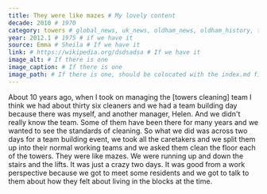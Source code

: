 ```yaml
---
title: They were like mazes # My lovely content
decade: 2010 # 1970
category: towers # global_news, uk_news, oldham_news, oldham_history, towers, surrounding_estate # Always exactly one category
year: 2012.1 # 1975 # if we have it
source: Emma # Sheila # If we have it
link: # https://wikipedia.org/dsdsadsa # If we have it
image_alt: # If there is one
image_caption: # If there is one
image_path: # If there is one, should be colocated with the index.md file in the folder
---
```


About 10 years ago, when I took on managing the [towers cleaning] team I think we had about thirty six cleaners and we had a team building day because there was myself, and another manager, Helen. And we didn't really know the team. Some of them have been there for many years and we wanted to see the standards of cleaning. So what we did was across two days for a team building event, we took all the caretakers and we split them up into their normal working teams and we asked them clean the floor each of the towers. They were like mazes. We were running up and down the stairs and the lifts. It was just a crazy two days. It was good from a work perspective because we got to meet some residents and we got to talk to them about how they felt about living in the blocks at the time.
